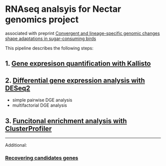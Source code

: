 # RNAseq analsyis for Nectar genomics project
associated with preprint [Convergent and lineage-specific genomic changes shape adaptations in sugar-consuming birds](https://www.biorxiv.org/content/10.1101/2024.08.30.610474v1)

This pipeline describes the following steps:

## 1. [Gene expresison quantification with Kallisto](https://github.com/osipovarev/Transcriptome_for_NectarGenomics/blob/main/README_kallisto.md)

## 2. [Differential gene expression analysis with DESeq2](https://github.com/osipovarev/Transcriptome_for_NectarGenomics/blob/main/README_deseq2.md)
 - simple pairwise DGE analysis
 - multifactorial DGE analysis 

## 3. [Funcitonal enrichment analysis with ClusterProfiler](https://github.com/osipovarev/Transcriptome_for_NectarGenomics/blob/main/README_enrich_analysis.md)

***

Additional:
### [Recovering candidates genes](https://github.com/osipovarev/Transcriptome_for_NectarGenomics/blob/main/README_missing_genes_reason.md) 
